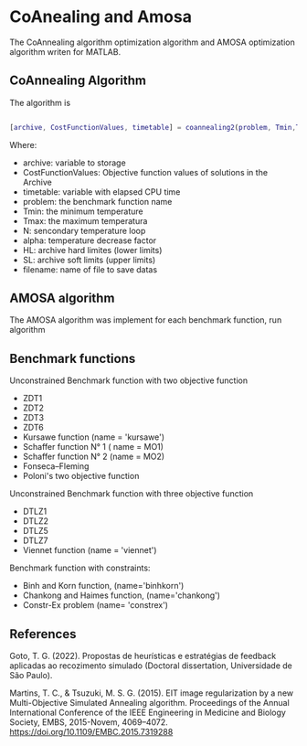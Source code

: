 # CoAnealing and Amosa
The CoAnnealing algorithm optimization algorithm and AMOSA optimization algorithm  writen for MATLAB. 

## CoAnnealing Algorithm

The algorithm is 


``` MATLAB

[archive, CostFunctionValues, timetable] = coannealing2(problem, Tmin,Tmax, N, alpha, HL, SL, filename)

```

Where:

* archive: variable to storage
* CostFunctionValues: Objective function values of solutions in the Archive
* timetable: variable with elapsed CPU time 
* problem:  the benchmark function name
* Tmin: the minimum temperature 
* Tmax: the maximum temperatura 
* N: sencondary temperature loop
* alpha: temperature decrease factor
* HL: archive hard limites (lower limits)
* SL: archive soft limits (upper limits)
* filename: name of file to save datas

## AMOSA algorithm

The AMOSA algorithm was implement for each benchmark function, run algorithm 




## Benchmark functions

Unconstrained Benchmark function with two objective function

* ZDT1
* ZDT2 
* ZDT3
* ZDT6
* Kursawe function (name = 'kursawe')
* Schaffer function N° 1 ( name = MO1)
* Schaffer function N° 2 (name = MO2)
* Fonseca–Fleming
* Poloni's two objective function

Unconstrained Benchmark function with three objective function

* DTLZ1
* DTLZ2
* DTLZ5
* DTLZ7
* Viennet function (name = 'viennet')

Benchmark function with constraints:

* Binh and Korn function, (name='binhkorn')
* Chankong and Haimes function, (name='chankong')
* Constr-Ex problem (name= 'constrex')

## References

Goto, T. G. (2022). Propostas de heurísticas e estratégias de feedback aplicadas ao recozimento simulado (Doctoral dissertation, Universidade de São Paulo).

Martins, T. C., & Tsuzuki, M. S. G. (2015). EIT image regularization by a new Multi-Objective Simulated Annealing algorithm. Proceedings of the Annual International Conference of the IEEE Engineering in Medicine and Biology Society, EMBS, 2015-Novem, 4069–4072. https://doi.org/10.1109/EMBC.2015.7319288